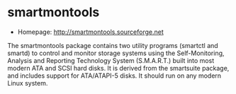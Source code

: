 # smartmontools

* Homepage: http://smartmontools.sourceforge.net

The smartmontools package contains two utility programs (smartctl and smartd)
 to control and monitor storage systems using the Self-Monitoring, Analysis and
 Reporting Technology System (S.M.A.R.T.) built into most modern ATA and SCSI
 hard disks. It is derived from the smartsuite package, and includes support
 for ATA/ATAPI-5 disks. It should run on any modern Linux system.
